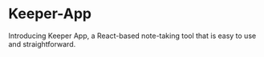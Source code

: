 # Keeper-App
 Introducing Keeper App, a React-based note-taking tool that is easy to use and straightforward.
